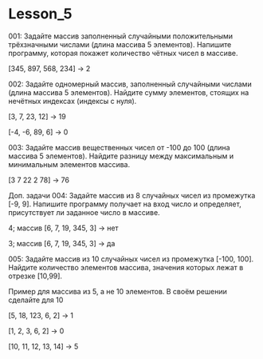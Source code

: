 # Lesson_5
 001: Задайте массив заполненный случайными положительными трёхзначными числами (длина массива 5 элементов). Напишите программу, которая покажет количество чётных чисел в массиве.

[345, 897, 568, 234] -> 2

002: Задайте одномерный массив, заполненный случайными числами (длина массива 5 элементов). Найдите сумму элементов, стоящих на нечётных индексах (индексы с нуля).

[3, 7, 23, 12] -> 19

[-4, -6, 89, 6] -> 0

003: Задайте массив вещественных чисел от -100 до 100 (длина массива 5 элементов). Найдите разницу между максимальным и минимальным элементов массива.

[3 7 22 2 78] -> 76

Доп. задачи
004: Задайте массив из 8 случайных чисел из промежутка [-9, 9]. Напишите программу получает на вход число и определяет, присутствует ли заданное число в массиве.

4; массив [6, 7, 19, 345, 3] -> нет

3; массив [6, 7, 19, 345, 3] -> да

005: Задайте массив из 10 случайных чисел из промежутка [-100, 100]. Найдите количество элементов массива, значения которых лежат в отрезке [10,99].

Пример для массива из 5, а не 10 элементов. В своём решении сделайте для 10

[5, 18, 123, 6, 2] -> 1

[1, 2, 3, 6, 2] -> 0

[10, 11, 12, 13, 14] -> 5
